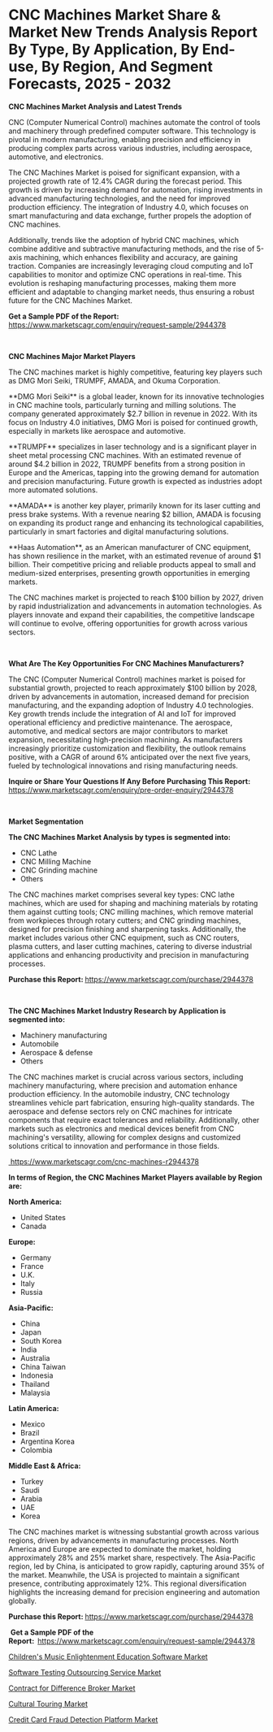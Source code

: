 <p><h1>CNC Machines Market Share & Market New Trends Analysis Report By Type, By Application, By End-use, By Region, And Segment Forecasts, 2025 - 2032</h1></p><p><strong>CNC Machines Market Analysis and Latest Trends</strong></p>
<p><p>CNC (Computer Numerical Control) machines automate the control of tools and machinery through predefined computer software. This technology is pivotal in modern manufacturing, enabling precision and efficiency in producing complex parts across various industries, including aerospace, automotive, and electronics.</p><p>The CNC Machines Market is poised for significant expansion, with a projected growth rate of 12.4% CAGR during the forecast period. This growth is driven by increasing demand for automation, rising investments in advanced manufacturing technologies, and the need for improved production efficiency. The integration of Industry 4.0, which focuses on smart manufacturing and data exchange, further propels the adoption of CNC machines.</p><p>Additionally, trends like the adoption of hybrid CNC machines, which combine additive and subtractive manufacturing methods, and the rise of 5-axis machining, which enhances flexibility and accuracy, are gaining traction. Companies are increasingly leveraging cloud computing and IoT capabilities to monitor and optimize CNC operations in real-time. This evolution is reshaping manufacturing processes, making them more efficient and adaptable to changing market needs, thus ensuring a robust future for the CNC Machines Market.</p></p>
<p><strong>Get a Sample PDF of the Report:&nbsp;</strong> <a href="https://www.marketscagr.com/enquiry/request-sample/2944378?utm_campaign=1879&utm_medium=2&utm_source=Github&utm_content=ia&utm_term=11032025&utm_id=cnc-machines">https://www.marketscagr.com/enquiry/request-sample/2944378</a></p>
<p>&nbsp;</p>
<p><strong>CNC Machines Major Market Players</strong></p>
<p><p>The CNC machines market is highly competitive, featuring key players such as DMG Mori Seiki, TRUMPF, AMADA, and Okuma Corporation. </p><p>**DMG Mori Seiki** is a global leader, known for its innovative technologies in CNC machine tools, particularly turning and milling solutions. The company generated approximately $2.7 billion in revenue in 2022. With its focus on Industry 4.0 initiatives, DMG Mori is poised for continued growth, especially in markets like aerospace and automotive.</p><p>**TRUMPF** specializes in laser technology and is a significant player in sheet metal processing CNC machines. With an estimated revenue of around $4.2 billion in 2022, TRUMPF benefits from a strong position in Europe and the Americas, tapping into the growing demand for automation and precision manufacturing. Future growth is expected as industries adopt more automated solutions.</p><p>**AMADA** is another key player, primarily known for its laser cutting and press brake systems. With a revenue nearing $2 billion, AMADA is focusing on expanding its product range and enhancing its technological capabilities, particularly in smart factories and digital manufacturing solutions.</p><p>**Haas Automation**, as an American manufacturer of CNC equipment, has shown resilience in the market, with an estimated revenue of around $1 billion. Their competitive pricing and reliable products appeal to small and medium-sized enterprises, presenting growth opportunities in emerging markets.</p><p>The CNC machines market is projected to reach $100 billion by 2027, driven by rapid industrialization and advancements in automation technologies. As players innovate and expand their capabilities, the competitive landscape will continue to evolve, offering opportunities for growth across various sectors.</p></p>
<p>&nbsp;</p>
<p><strong>What Are The Key Opportunities For CNC Machines Manufacturers?</strong></p>
<p><p>The CNC (Computer Numerical Control) machines market is poised for substantial growth, projected to reach approximately $100 billion by 2028, driven by advancements in automation, increased demand for precision manufacturing, and the expanding adoption of Industry 4.0 technologies. Key growth trends include the integration of AI and IoT for improved operational efficiency and predictive maintenance. The aerospace, automotive, and medical sectors are major contributors to market expansion, necessitating high-precision machining. As manufacturers increasingly prioritize customization and flexibility, the outlook remains positive, with a CAGR of around 6% anticipated over the next five years, fueled by technological innovations and rising manufacturing needs.</p></p>
<p><strong>Inquire or Share Your Questions If Any Before Purchasing This Report:</strong> <a href="https://www.marketscagr.com/enquiry/pre-order-enquiry/2944378?utm_campaign=1879&utm_medium=2&utm_source=Github&utm_content=ia&utm_term=11032025&utm_id=cnc-machines">https://www.marketscagr.com/enquiry/pre-order-enquiry/2944378</a></p>
<p>&nbsp;</p>
<p><strong>Market Segmentation</strong></p>
<p><strong>The CNC Machines Market Analysis by types is segmented into:</strong></p>
<p><ul><li>CNC Lathe</li><li>CNC Milling Machine</li><li>CNC Grinding machine</li><li>Others</li></ul></p>
<p><p>The CNC machines market comprises several key types: CNC lathe machines, which are used for shaping and machining materials by rotating them against cutting tools; CNC milling machines, which remove material from workpieces through rotary cutters; and CNC grinding machines, designed for precision finishing and sharpening tasks. Additionally, the market includes various other CNC equipment, such as CNC routers, plasma cutters, and laser cutting machines, catering to diverse industrial applications and enhancing productivity and precision in manufacturing processes.</p></p>
<p><strong>Purchase this Report:&nbsp;</strong><a href="https://www.marketscagr.com/purchase/2944378?utm_campaign=1879&utm_medium=2&utm_source=Github&utm_content=ia&utm_term=11032025&utm_id=cnc-machines">https://www.marketscagr.com/purchase/2944378</a></p>
<p>&nbsp;</p>
<p><strong>The CNC Machines Market Industry Research by Application is segmented into:</strong></p>
<p><ul><li>Machinery manufacturing</li><li>Automobile</li><li>Aerospace & defense</li><li>Others</li></ul></p>
<p><p>The CNC machines market is crucial across various sectors, including machinery manufacturing, where precision and automation enhance production efficiency. In the automobile industry, CNC technology streamlines vehicle part fabrication, ensuring high-quality standards. The aerospace and defense sectors rely on CNC machines for intricate components that require exact tolerances and reliability. Additionally, other markets such as electronics and medical devices benefit from CNC machining's versatility, allowing for complex designs and customized solutions critical to innovation and performance in those fields.</p></p>
<p><a href="https://www.marketscagr.com/cnc-machines-r2944378?utm_campaign=1879&utm_medium=2&utm_source=Github&utm_content=ia&utm_term=11032025&utm_id=cnc-machines">&nbsp;https://www.marketscagr.com/cnc-machines-r2944378</a></p>
<p><strong>In terms of Region, the CNC Machines Market Players available by Region are:</strong></p>
<p>
    <p> <strong> North America: </strong>
        <ul>
            <li>United States</li>
            <li>Canada</li>
        </ul>
        </p> 
    <p> <strong> Europe: </strong>
        <ul>
            <li>Germany</li>
            <li>France</li>
            <li>U.K.</li>
            <li>Italy</li>
            <li>Russia</li>
        </ul>
        </p> 
    <p> <strong> Asia-Pacific: </strong>
        <ul>
            <li>China</li>
            <li>Japan</li>
            <li>South Korea</li>
            <li>India</li>
            <li>Australia</li>
            <li>China Taiwan</li>
            <li>Indonesia</li>
            <li>Thailand</li>
            <li>Malaysia</li>
        </ul>
        </p> 
    <p> <strong> Latin America: </strong>
        <ul>
            <li>Mexico</li>
            <li>Brazil</li>
            <li>Argentina Korea</li>
            <li>Colombia</li>
        </ul>
        </p> 
    <p> <strong> Middle East & Africa: </strong>
        <ul>
            <li>Turkey</li>
            <li>Saudi</li>
            <li>Arabia</li>
            <li>UAE</li>
            <li>Korea</li>
        </ul>
    </p>
    </p>
<p><p>The CNC machines market is witnessing substantial growth across various regions, driven by advancements in manufacturing processes. North America and Europe are expected to dominate the market, holding approximately 28% and 25% market share, respectively. The Asia-Pacific region, led by China, is anticipated to grow rapidly, capturing around 35% of the market. Meanwhile, the USA is projected to maintain a significant presence, contributing approximately 12%. This regional diversification highlights the increasing demand for precision engineering and automation globally.</p></p>
<p><strong>Purchase this Report: </strong><a href="https://www.marketscagr.com/purchase/2944378?utm_campaign=1879&utm_medium=2&utm_source=Github&utm_content=ia&utm_term=11032025&utm_id=cnc-machines">https://www.marketscagr.com/purchase/2944378</a></p>
<p>&nbsp;<strong>Get a Sample PDF of the Report:&nbsp;&nbsp;</strong><a href="https://www.marketscagr.com/enquiry/request-sample/2944378?utm_campaign=1879&utm_medium=2&utm_source=Github&utm_content=ia&utm_term=11032025&utm_id=cnc-machines">https://www.marketscagr.com/enquiry/request-sample/2944378</a></p>
<p><strong></strong></p>
<p><p><a href="https://github.com/jemmysolin5k/Market-Research-Report-List-1/blob/main/childrens-music-enlightenment-education-software-market.md?utm_campaign=1879&utm_medium=2&utm_source=Github&utm_content=ia&utm_term=11032025&utm_id=cnc-machines">Children's Music Enlightenment Education Software Market</a></p><p><a href="https://github.com/rubiogruis0p/Market-Research-Report-List-1/blob/main/software-testing-outsourcing-service-market.md?utm_campaign=1879&utm_medium=2&utm_source=Github&utm_content=ia&utm_term=11032025&utm_id=cnc-machines">Software Testing Outsourcing Service Market</a></p><p><a href="https://github.com/steegwajma22/Market-Research-Report-List-1/blob/main/contract-for-difference-broker-market.md?utm_campaign=1879&utm_medium=2&utm_source=Github&utm_content=ia&utm_term=11032025&utm_id=cnc-machines">Contract for Difference Broker Market</a></p><p><a href="https://github.com/kaniselway4c/Market-Research-Report-List-1/blob/main/cultural-touring-market.md?utm_campaign=1879&utm_medium=2&utm_source=Github&utm_content=ia&utm_term=11032025&utm_id=cnc-machines">Cultural Touring Market</a></p><p><a href="https://github.com/rokiahgrendy/Market-Research-Report-List-1/blob/main/credit-card-fraud-detection-platform-market.md?utm_campaign=1879&utm_medium=2&utm_source=Github&utm_content=ia&utm_term=11032025&utm_id=cnc-machines">Credit Card Fraud Detection Platform Market</a></p></p>